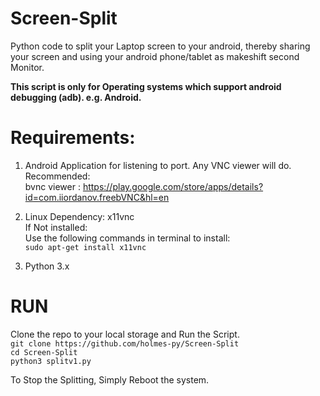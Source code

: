 # Screen-Split
Python code to split your Laptop screen to your android, thereby sharing your screen and using your android phone/tablet as makeshift second Monitor.

<b>This script is only for Operating systems which support android debugging (adb). e.g. Android.</b>

# Requirements:
1. Android Application for listening to port.
  Any VNC viewer will do. <br/>
  Recommended:<br/>
  bvnc viewer : https://play.google.com/store/apps/details?id=com.iiordanov.freebVNC&hl=en
  
2. Linux Dependency: x11vnc <br/>
  If Not installed: <br/>
    Use the following commands in terminal to install:<br/>
    `sudo apt-get install x11vnc`
3. Python 3.x

# RUN
Clone the repo to your local storage and Run the Script. <br/>
   `git clone https://github.com/holmes-py/Screen-Split`<br/>
   `cd Screen-Split`<br/>
   `python3 splitv1.py`<br/>
   
To Stop the Splitting, Simply Reboot the system.
   
